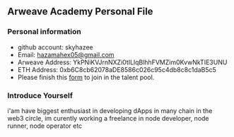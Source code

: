 ## Arweave Academy Personal File

### Personal information

- github account: skyhazee
- Email: hazamahex05@gmail.com
- Arweave Address: YkPNiKVJrnNXZi0tILlqBlhhFVMZim0KvwNkTIE3UNU
- ETH Address: 0xb6C8cb62078aDE8586c026c95c4db8c8c1daB5c5
- Please finish this [form](https://docs.google.com/forms/d/e/1FAIpQLSfWA5fIIcBgmRppm3jNz5vmf9Mai_QMVil-2pO4r7YKn_Zhtw/viewform?usp=sf_link) to join in the talent pool.

### Introduce Yourself
 i'am have biggest enthusiast in developing dApps in many chain in the web3 circle, im curently working a freelance in node developer, node runner, node operator etc
